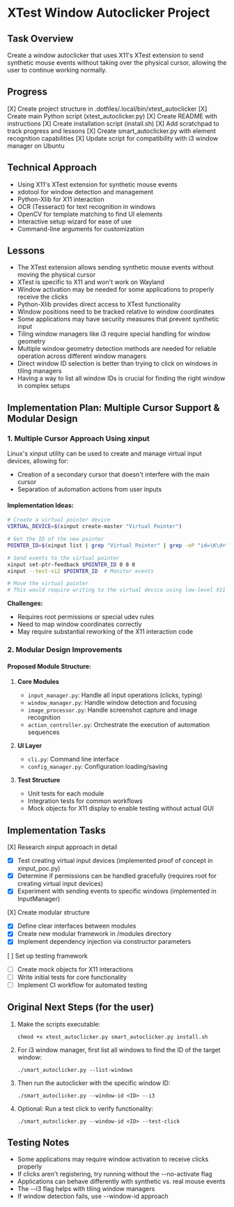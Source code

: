 # XTest Window Autoclicker Project

## Task Overview
Create a window autoclicker that uses X11's XTest extension to send synthetic mouse events without taking over the physical cursor, allowing the user to continue working normally.

## Progress
[X] Create project structure in .dotfiles/.local/bin/xtest_autoclicker
[X] Create main Python script (xtest_autoclicker.py)
[X] Create README with instructions
[X] Create installation script (install.sh)
[X] Add scratchpad to track progress and lessons
[X] Create smart_autoclicker.py with element recognition capabilities
[X] Update script for compatibility with i3 window manager on Ubuntu

## Technical Approach
- Using X11's XTest extension for synthetic mouse events
- xdotool for window detection and management
- Python-Xlib for X11 interaction
- OCR (Tesseract) for text recognition in windows
- OpenCV for template matching to find UI elements
- Interactive setup wizard for ease of use
- Command-line arguments for customization

## Lessons
- The XTest extension allows sending synthetic mouse events without moving the physical cursor
- XTest is specific to X11 and won't work on Wayland
- Window activation may be needed for some applications to properly receive the clicks
- Python-Xlib provides direct access to XTest functionality
- Window positions need to be tracked relative to window coordinates
- Some applications may have security measures that prevent synthetic input
- Tiling window managers like i3 require special handling for window geometry
- Multiple window geometry detection methods are needed for reliable operation across different window managers
- Direct window ID selection is better than trying to click on windows in tiling managers
- Having a way to list all window IDs is crucial for finding the right window in complex setups

## Implementation Plan: Multiple Cursor Support & Modular Design

### 1. Multiple Cursor Approach Using xinput

Linux's xinput utility can be used to create and manage virtual input devices, allowing for:

- Creation of a secondary cursor that doesn't interfere with the main cursor
- Separation of automation actions from user inputs

#### Implementation Ideas:

```bash
# Create a virtual pointer device
VIRTUAL_DEVICE=$(xinput create-master "Virtual Pointer")

# Get the ID of the new pointer
POINTER_ID=$(xinput list | grep "Virtual Pointer" | grep -oP "id=\K\d+")

# Send events to the virtual pointer
xinput set-ptr-feedback $POINTER_ID 0 0 0
xinput --test-xi2 $POINTER_ID  # Monitor events

# Move the virtual pointer
# This would require writing to the virtual device using low-level X11 APIs
```

**Challenges:**
- Requires root permissions or special udev rules
- Need to map window coordinates correctly
- May require substantial reworking of the X11 interaction code

### 2. Modular Design Improvements

#### Proposed Module Structure:

1. **Core Modules**
   - `input_manager.py`: Handle all input operations (clicks, typing)
   - `window_manager.py`: Handle window detection and focusing
   - `image_processor.py`: Handle screenshot capture and image recognition
   - `action_controller.py`: Orchestrate the execution of automation sequences

2. **UI Layer**
   - `cli.py`: Command line interface
   - `config_manager.py`: Configuration loading/saving

3. **Test Structure**
   - Unit tests for each module
   - Integration tests for common workflows
   - Mock objects for X11 display to enable testing without actual GUI

## Implementation Tasks

[X] Research xinput approach in detail
   - [X] Test creating virtual input devices (implemented proof of concept in xinput_poc.py)
   - [X] Determine if permissions can be handled gracefully (requires root for creating virtual input devices)
   - [X] Experiment with sending events to specific windows (implemented in InputManager)

[X] Create modular structure
   - [X] Define clear interfaces between modules
   - [X] Create new modular framework in /modules directory
   - [X] Implement dependency injection via constructor parameters

[ ] Set up testing framework
   - [ ] Create mock objects for X11 interactions
   - [ ] Write initial tests for core functionality
   - [ ] Implement CI workflow for automated testing

## Original Next Steps (for the user)
1. Make the scripts executable: 
   ```
   chmod +x xtest_autoclicker.py smart_autoclicker.py install.sh
   ```

2. For i3 window manager, first list all windows to find the ID of the target window:
   ```
   ./smart_autoclicker.py --list-windows
   ```

3. Then run the autoclicker with the specific window ID:
   ```
   ./smart_autoclicker.py --window-id <ID> --i3
   ```

4. Optional: Run a test click to verify functionality:
   ```
   ./smart_autoclicker.py --window-id <ID> --test-click
   ```

## Testing Notes
- Some applications may require window activation to receive clicks properly
- If clicks aren't registering, try running without the --no-activate flag
- Applications can behave differently with synthetic vs. real mouse events
- The --i3 flag helps with tiling window managers
- If window detection fails, use --window-id approach